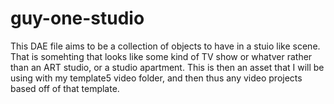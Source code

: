 # guy-one-studio

This DAE file aims to be a collection of objects to have in a stuio like scene. That is somehting that looks like some kind of TV show or whatver rather than an ART studio, or a studio apartment. This is then an asset that I will be using with my template5 video folder, and then thus any video projects based off of that template.
